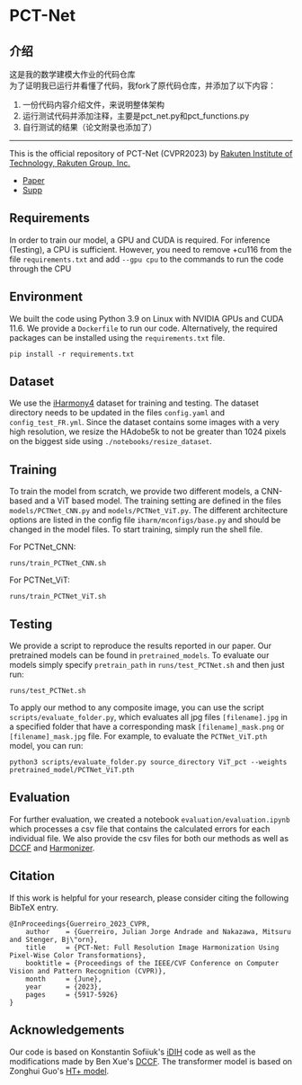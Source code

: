 # PCT-Net

## 介绍  

这是我的数学建模大作业的代码仓库  
为了证明我已运行并看懂了代码，我fork了原代码仓库，并添加了以下内容：  
1. 一份代码内容介绍文件，来说明整体架构  
2. 运行测试代码并添加注释，主要是pct_net.py和pct_functions.py  
3. 自行测试的结果（论文附录也添加了）  

---

This is the official repository of PCT-Net (CVPR2023) by [Rakuten Institute of Technology, Rakuten Group, Inc.](https://rit.rakuten.com/)
- [Paper](https://openaccess.thecvf.com/content/CVPR2023/papers/Guerreiro_PCT-Net_Full_Resolution_Image_Harmonization_Using_Pixel-Wise_Color_Transformations_CVPR_2023_paper.pdf)
- [Supp](https://openaccess.thecvf.com/content/CVPR2023/supplemental/Guerreiro_PCT-Net_Full_Resolution_CVPR_2023_supplemental.pdf)


## Requirements

In order to train our model, a GPU and CUDA is required. For inference (Testing), a CPU is sufficient. However, you need to remove +cu116 from the file `requirements.txt` and add `--gpu cpu` to the commands to run the code through the CPU     

## Environment

We built the code using Python 3.9 on Linux with NVIDIA GPUs and CUDA 11.6. We provide a `Dockerfile` to run our code. Alternatively, the required packages can be installed using the `requirements.txt` file.

```
pip install -r requirements.txt
```

## Dataset

We use the [iHarmony4](https://github.com/bcmi/Image-Harmonization-Dataset-iHarmony4) dataset for training and testing. The dataset directory needs to be updated in the files `config.yaml` and `config_test_FR.yml`. 
Since the dataset contains some images with a very high resolution, we resize the HAdobe5k to not be greater than 1024 pixels on the biggest side using `./notebooks/resize_dataset`.

## Training

To train the model from scratch, we provide two different models, a CNN-based and a ViT based model. The training setting are defined in the files `models/PCTNet_CNN.py` and `models/PCTNet_ViT.py`. 
The different architecture options are listed in the config file `iharm/mconfigs/base.py` and should be changed in the model files.
To start training, simply run the shell file. 

For PCTNet_CNN:

```
runs/train_PCTNet_CNN.sh
```

For PCTNet_ViT:

```
runs/train_PCTNet_ViT.sh
```

## Testing

We provide a script to reproduce the results reported in our paper. 
Our pretrained models can be found in `pretrained_models`.
To evaluate our models simply specify `pretrain_path` in `runs/test_PCTNet.sh` and then just run:

```
runs/test_PCTNet.sh
```

To apply our method to any composite image, you can use the script `scripts/evaluate_folder.py`, which evaluates all jpg files `[filename].jpg` in a specified folder that have a corresponding mask `[filename]_mask.png` or `[filename]_mask.jpg` file. For example, to evaluate the `PCTNet_ViT.pth` model, you can run:

```
python3 scripts/evaluate_folder.py source_directory ViT_pct --weights pretrained_model/PCTNet_ViT.pth
```

## Evaluation

For further evaluation, we created a notebook `evaluation/evaluation.ipynb` which processes a csv file that contains the calculated errors for each individual file. We also provide the csv files for both our methods as well as [DCCF](https://github.com/rockeyben/DCCF) and [Harmonizer](https://github.com/ZHKKKe/Harmonizer).

## Citation
If this work is helpful for your research, please consider citing the following BibTeX entry.
```
@InProceedings{Guerreiro_2023_CVPR,
    author    = {Guerreiro, Julian Jorge Andrade and Nakazawa, Mitsuru and Stenger, Bj\"orn},
    title     = {PCT-Net: Full Resolution Image Harmonization Using Pixel-Wise Color Transformations},
    booktitle = {Proceedings of the IEEE/CVF Conference on Computer Vision and Pattern Recognition (CVPR)},
    month     = {June},
    year      = {2023},
    pages     = {5917-5926}
}
```

## Acknowledgements

Our code is based on Konstantin Sofiiuk's [iDIH](https://github.com/saic-vul/image_harmonization) code as well as the modifications made by Ben Xue's [DCCF](https://github.com/rockeyben/DCCF). The transformer model is based on Zonghui Guo's [HT+ model](https://github.com/zhenglab/HarmonyTransformer).  
